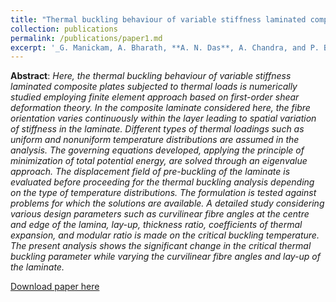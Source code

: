 ```yaml
---
title: "Thermal buckling behaviour of variable stiffness laminated composite plates"
collection: publications
permalink: /publications/paper1.md
excerpt: '_G. Manickam, A. Bharath, **A. N. Das**, A. Chandra, and P. Barua, “Thermal buckling behaviour of variable stiffness laminated composite plates,” Mater. Today Commun., vol. 16, no. May, pp. 142–151, 2018._'
---
```

**Abstract**: _Here, the thermal buckling behaviour of variable stiffness laminated composite plates subjected to thermal loads
is numerically studied employing finite element approach based on first-order shear deformation theory.
In the composite laminate considered here, the fibre orientation varies continuously within the layer leading
to spatial variation of stiffness in the laminate. Different types of thermal loadings such as uniform and nonuniform temperature distributions are assumed in the analysis. The governing equations developed, applying the
principle of minimization of total potential energy, are solved through an eigenvalue approach. The displacement field of pre-buckling of the laminate is evaluated before proceeding for the thermal buckling analysis
depending on the type of temperature distributions. The formulation is tested against problems for which the
solutions are available. A detailed study considering various design parameters such as curvilinear fibre angles at
the centre and edge of the lamina, lay-up, thickness ratio, coefficients of thermal expansion, and modular ratio is
made on the critical buckling temperature. The present analysis shows the significant change in the critical
thermal buckling parameter while varying the curvilinear fibre angles and lay-up of the laminate._

[Download paper here](https://AND2797.github.io/files/1-s2.0-S2352492818301119-main.pdf)

